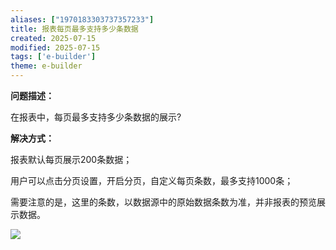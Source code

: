 ```yaml
---
aliases: ["1970183303737357233"]
title: 报表每页最多支持多少条数据
created: 2025-07-15
modified: 2025-07-15
tags: ['e-builder']
theme: e-builder
---
```


**问题描述：**

在报表中，每页最多支持多少条数据的展示?

**解决方式：**

报表默认每页展示200条数据；

用户可以点击分页设置，开启分页，自定义每页条数，最多支持1000条；

需要注意的是，这里的条数，以数据源中的原始数据条数为准，并非报表的预览展示数据。

![](7b1ce1f30ac5e5ac3cd92dac64d453d2.jpg)